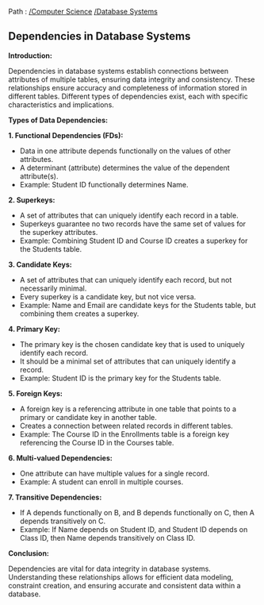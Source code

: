 Path : [/Computer Science](<..\..\index.md>) [/Database Systems](<..\index.md>)
## Dependencies in Database Systems

**Introduction:**

Dependencies in database systems establish connections between attributes of multiple tables, ensuring data integrity and consistency. These relationships ensure accuracy and completeness of information stored in different tables. Different types of dependencies exist, each with specific characteristics and implications.


**Types of Data Dependencies:**

**1. Functional Dependencies (FDs):**

- Data in one attribute depends functionally on the values of other attributes.
- A determinant (attribute) determines the value of the dependent attribute(s).
- Example: Student ID functionally determines Name.


**2. Superkeys:**

- A set of attributes that can uniquely identify each record in a table.
- Superkeys guarantee no two records have the same set of values for the superkey attributes.
- Example: Combining Student ID and Course ID creates a superkey for the Students table.


**3. Candidate Keys:**

- A set of attributes that can uniquely identify each record, but not necessarily minimal.
- Every superkey is a candidate key, but not vice versa.
- Example: Name and Email are candidate keys for the Students table, but combining them creates a superkey.


**4. Primary Key:**

- The primary key is the chosen candidate key that is used to uniquely identify each record.
- It should be a minimal set of attributes that can uniquely identify a record.
- Example: Student ID is the primary key for the Students table.


**5. Foreign Keys:**

- A foreign key is a referencing attribute in one table that points to a primary or candidate key in another table.
- Creates a connection between related records in different tables.
- Example: The Course ID in the Enrollments table is a foreign key referencing the Course ID in the Courses table.


**6. Multi-valued Dependencies:**

- One attribute can have multiple values for a single record.
- Example: A student can enroll in multiple courses.


**7. Transitive Dependencies:**

- If A depends functionally on B, and B depends functionally on C, then A depends transitively on C.
- Example: If Name depends on Student ID, and Student ID depends on Class ID, then Name depends transitively on Class ID.


**Conclusion:**

Dependencies are vital for data integrity in database systems. Understanding these relationships allows for efficient data modeling, constraint creation, and ensuring accurate and consistent data within a database.
